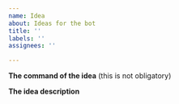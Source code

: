 ```yaml
---
name: Idea
about: Ideas for the bot
title: ''
labels: ''
assignees: ''

---
```


**The command of the idea** (this is not obligatory)

**The idea description**

